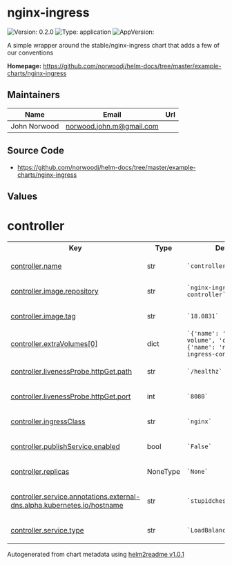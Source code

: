 
# nginx-ingress



![Version: 0.2.0](https://img.shields.io/badge/Version-0.2.0-informational?style=flat-square) ![Type: application](https://img.shields.io/badge/Type-application-informational?style=flat-square) ![AppVersion: ](https://img.shields.io/badge/AppVersion--informational?style=flat-square)



A simple wrapper around the stable/nginx-ingress chart that adds a few of our conventions



**Homepage:** <https://github.com/norwoodj/helm-docs/tree/master/example-charts/nginx-ingress>



## Maintainers

| Name | Email | Url |
| ---- | ------ | --- |
| John Norwood | <norwood.john.m@gmail.com> |  |




## Source Code

* <https://github.com/norwoodj/helm-docs/tree/master/example-charts/nginx-ingress>




## Values



<h1>controller</h1>
<table style="">
    <tr>
        <th>Key</th>
        <th>Type</th>
        <th>Default</th>
        <th>Description</th>
    </tr>
<tr style="" ><td>

[controller.name](./values.yaml#L2)

</td><td>str</td><td><code>`controller`</code></td><td></td></tr><tr style="" ><td>

[controller.image.repository](./values.yaml#L4)

</td><td>str</td><td><code>`nginx-ingress-controller`</code></td><td></td></tr><tr style="" ><td>

[controller.image.tag](./values.yaml#L5)

</td><td>str</td><td><code>`18.0831`</code></td><td></td></tr><tr style="" ><td>

[controller.extraVolumes[0]](./values.yaml#L11)

</td><td>dict</td><td><code>`{'name': 'config-volume', 'configMap': {'name': 'nginx-ingress-config'}}`</code></td><td></td></tr><tr style="" ><td>

[controller.livenessProbe.httpGet.path](./values.yaml#L20)

</td><td>str</td><td><code>`/healthz`</code></td><td></td></tr><tr style="" ><td>

[controller.livenessProbe.httpGet.port](./values.yaml#L21)

</td><td>int</td><td><code>`8080`</code></td><td></td></tr><tr style="" ><td>

[controller.ingressClass](./values.yaml#L24)

</td><td>str</td><td><code>`nginx`</code></td><td></td></tr><tr style="" ><td>

[controller.publishService.enabled](./values.yaml#L31)

</td><td>bool</td><td><code>`False`</code></td><td></td></tr><tr style="" ><td>

[controller.replicas](./values.yaml#L34)

</td><td>NoneType</td><td><code>`None`</code></td><td></td></tr><tr style="" ><td>

[controller.service.annotations.external-dns.alpha.kubernetes.io/hostname](./values.yaml#L39)

</td><td>str</td><td><code>`stupidchess.jmn23.com`</code></td><td></td></tr><tr style="" ><td>

[controller.service.type](./values.yaml#L41)

</td><td>str</td><td><code>`LoadBalancer`</code></td><td></td></tr>
</table>



Autogenerated from chart metadata using [helm2readme v1.0.1](https://github.com/tactful-ai/helm2readme)
    